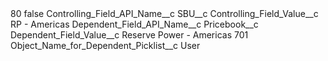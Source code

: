 <?xml version="1.0" encoding="UTF-8"?>
<CustomMetadata xmlns="http://soap.sforce.com/2006/04/metadata" xmlns:xsi="http://www.w3.org/2001/XMLSchema-instance" xmlns:xsd="http://www.w3.org/2001/XMLSchema">
    <label>80</label>
    <protected>false</protected>
    <values>
        <field>Controlling_Field_API_Name__c</field>
        <value xsi:type="xsd:string">SBU__c</value>
    </values>
    <values>
        <field>Controlling_Field_Value__c</field>
        <value xsi:type="xsd:string">RP - Americas</value>
    </values>
    <values>
        <field>Dependent_Field_API_Name__c</field>
        <value xsi:type="xsd:string">Pricebook__c</value>
    </values>
    <values>
        <field>Dependent_Field_Value__c</field>
        <value xsi:type="xsd:string">Reserve Power - Americas 701</value>
    </values>
    <values>
        <field>Object_Name_for_Dependent_Picklist__c</field>
        <value xsi:type="xsd:string">User</value>
    </values>
</CustomMetadata>
